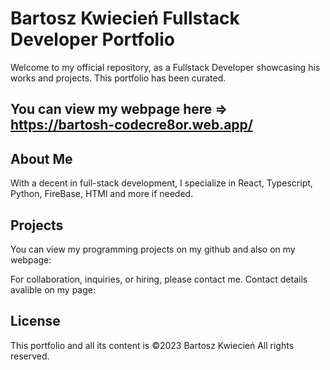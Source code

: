 # Bartosz Kwiecień Fullstack Developer Portfolio
Welcome to my official repository, as a Fullstack Developer showcasing his works and projects. This portfolio has been curated.

## You can view my webpage here => https://bartosh-codecre8or.web.app/

## About Me
With a decent in full-stack development, I specialize in React, Typescript, Python, FireBase, HTMl and more if needed.

## Projects
You can view my programming projects on my github and also on my webpage: 

For collaboration, inquiries, or hiring, please contact me. Contact details avalible on my page: 

## License
This portfolio and all its content is ©2023 Bartosz Kwiecień All rights reserved.
